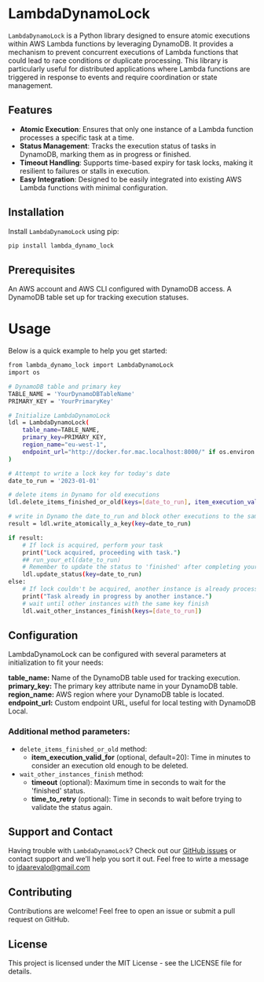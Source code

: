 # LambdaDynamoLock

`LambdaDynamoLock` is a Python library designed to ensure atomic executions within AWS Lambda functions by leveraging DynamoDB. It provides a mechanism to prevent concurrent executions of Lambda functions that could lead to race conditions or duplicate processing. This library is particularly useful for distributed applications where Lambda functions are triggered in response to events and require coordination or state management.

## Features

- **Atomic Execution**: Ensures that only one instance of a Lambda function processes a specific task at a time.
- **Status Management**: Tracks the execution status of tasks in DynamoDB, marking them as in progress or finished.
- **Timeout Handling**: Supports time-based expiry for task locks, making it resilient to failures or stalls in execution.
- **Easy Integration**: Designed to be easily integrated into existing AWS Lambda functions with minimal configuration.

## Installation

Install `LambdaDynamoLock` using pip:

```bash
pip install lambda_dynamo_lock
```

## Prerequisites
An AWS account and AWS CLI configured with DynamoDB access.
A DynamoDB table set up for tracking execution statuses.

# Usage
Below is a quick example to help you get started:

```bash
from lambda_dynamo_lock import LambdaDynamoLock
import os

# DynamoDB table and primary key
TABLE_NAME = 'YourDynamoDBTableName'
PRIMARY_KEY = 'YourPrimaryKey'

# Initialize LambdaDynamoLock
ldl = LambdaDynamoLock(
    table_name=TABLE_NAME,
    primary_key=PRIMARY_KEY,
    region_name="eu-west-1",
    endpoint_url="http://docker.for.mac.localhost:8000/" if os.environ.get("AWS_SAM_LOCAL") else None
)

# Attempt to write a lock key for today's date
date_to_run = '2023-01-01'

# delete items in Dynamo for old executions
ldl.delete_items_finished_or_old(keys=[date_to_run], item_execution_valid_for=20)

# write in Dynamo the date_to_run and block other executions to the same key
result = ldl.write_atomically_a_key(key=date_to_run)

if result:
    # If lock is acquired, perform your task
    print("Lock acquired, proceeding with task.")
    ## run_your_etl(date_to_run)
    # Remember to update the status to 'finished' after completing your task
    ldl.update_status(key=date_to_run)
else:
    # If lock couldn't be acquired, another instance is already processing the task
    print("Task already in progress by another instance.")
    # wait until other instances with the same key finish
    ldl.wait_other_instances_finish(keys=[date_to_run])
```

## Configuration

LambdaDynamoLock can be configured with several parameters at initialization to fit your needs:

**table_name:** Name of the DynamoDB table used for tracking execution.
**primary_key:** The primary key attribute name in your DynamoDB table.
**region_name:** AWS region where your DynamoDB table is located.
**endpoint_url:** Custom endpoint URL, useful for local testing with DynamoDB Local.


### Additional method parameters:


- `delete_items_finished_or_old` method:
  - **item_execution_valid_for** (optional, default=20): Time in minutes to consider an execution old enough to be deleted.
- `wait_other_instances_finish` method:
  - **timeout** (optional): Maximum time in seconds to wait for the 'finished' status.
  - **time_to_retry** (optional): Time in seconds to wait before trying to validate the status again.


## Support and Contact

Having trouble with `LambdaDynamoLock`? Check out our [GitHub issues](https://github.com/jdaarevalo/lambda_dynamo_lock/issues) or contact support and we’ll help you sort it out. Feel free to wirte a message to jdaarevalo@gmail.com


## Contributing

Contributions are welcome! Feel free to open an issue or submit a pull request on GitHub.

## License
This project is licensed under the MIT License - see the LICENSE file for details.
